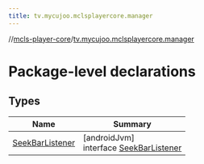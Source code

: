 ```yaml
---
title: tv.mycujoo.mclsplayercore.manager
---
```

//[mcls-player-core](../../index.html)/[tv.mycujoo.mclsplayercore.manager](index.html)



# Package-level declarations



## Types


| Name | Summary |
|---|---|
| [SeekBarListener](-seek-bar-listener/index.html) | [androidJvm]<br>interface [SeekBarListener](-seek-bar-listener/index.html) |

